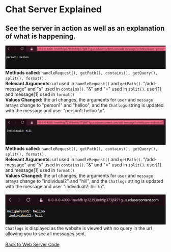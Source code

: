 # Chat Server Explained
See the server in action as well as an explanation of what is happening. 
---
![image](firstPersonTalm)
**Methods called:** `handleRequest(), getPath(), contains(), getQuery(), split(), format().`\
**Relevant Arguments:** url used in `handleRequest()` and  `getPath()`.  "/add-message"  and "s" used in `contains()`. "&" and "=" used in `split()`. user[1] and message[1] used in `format()`\
**Values Changed:** the url changes, the arguments for `user` and `message` arrays change to "person1" and "helloo", and the `Chatlogs` string is updated with the message and user "person1: helloo \n".\
\
![image](2ndtalmer)
**Methods called:** `handleRequest(), getPath(), contains(), getQuery(), split(), format().`\
**Relevant Arguments:** url used in `handleRequest()` and  `getPath()`.  "/add-message"  and "s" used in `contains()`. "&" and "=" used in `split()`. user[1] and message[1] used in `format()`\
**Values Changed:** the url changes, the arguments for `user` and `message` arrays change to "individual2" and "hiii", and the `Chatlogs` string is updated with the message and user "individual2: hiii \n".\
\
![image](finalchat)
\
`Chatlogs` is displayed as the website is viewed with no query in the url allowing you to see all messages sent.\
\
[Back to Web Server Code](chatServer.md)
